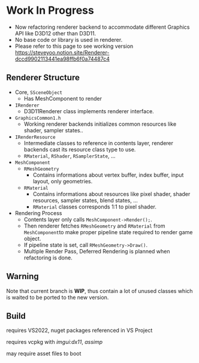 # Work In Progress
- Now refactoring renderer backend to accommodate different Graphics API like D3D12 other than D3D11.
- No base code or library is used in renderer.
- Please refer to this page to see working version https://steveyoo.notion.site/Renderer-dccd9902113441ea98ffb6f0a74487c4
## Renderer Structure
- Core, `SSceneObject`
	- Has MeshComponent to render
- `IRenderer`
	- D3D11Renderer class implements renderer interface.
- `GraphicsCommon1.h`
	- Working renderer backends initializes common resources like shader, sampler states..
- `IRenderResource`
	- Intermediate classes to reference in contents layer, renderer backends cast its resource class type to use.
	- `RMaterial`, `RShader`, `RSamplerState`, ...
- `MeshComponent`
	- `RMeshGeometry`
		- Contains informations about vertex buffer, index buffer, input layout, only geometries.
	- `RMaterial`
		- Contains informations about resources like pixel shader, shader resources, sampler states, blend states, ...
		- `RMaterial` classes corresponds 1:1 to pixel shader.
- Rendering Process
	- Contents layer only calls `MeshComponent->Render();`.
	- Then renderer fetches `RMeshGeometry` and `RMaterial` from `MeshComponent`to make proper pipeline state required to render game object.
	- If pipeline state is set, call `RMeshGeometry->Draw()`.
	- Multiple Render Pass, Deferred Rendering is planned when refactoring is done.

## Warning
Note that current branch is __WIP__, thus contain a lot of unused classes which is waited to be ported to the new version.

## Build
requires VS2022, nuget packages referenced in VS Project

requires vcpkg with _imgui:dx11_, _assimp_

may require asset files to boot

